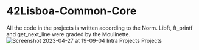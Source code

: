 # 42Lisboa-Common-Core
All the code in the projects is written according to the Norm. Libft, ft_printf and get_next_line were graded by the Moulinette.
![Screenshot 2023-04-27 at 19-09-04 Intra Projects Projects](https://user-images.githubusercontent.com/117525743/234954159-e29d9981-da20-40f0-852f-d186972c3424.png)
